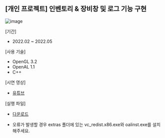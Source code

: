 ## [개인 프로젝트] 인벤토리 & 장비창 및 로그 기능 구현

![image](https://user-images.githubusercontent.com/43628076/170807028-27273f46-d3a6-465c-9635-7dd38d59e608.png)

[기간]
- 2022.02 ~ 2022.05

[사용 기술]
- OpenGL 3.2
- OpenAL 1.1
- C++

[시연 영상]
- [유튜브](https://youtu.be/JmQb-ab4BdA)

[실행 파일] 
- [다운로드](https://drive.google.com/file/d/1EitCOEwaFuKu8dEgl-y-Ay4Z-GKjwN7J/view?usp=sharing)
* 오류가 발생할 경우 extras 폴더에 있는 vc_redist.x86.exe와 oalinst.exe를 설치해주세요.
